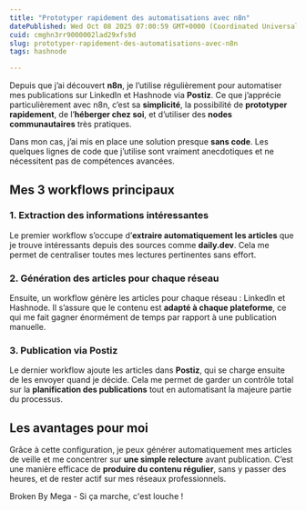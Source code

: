 ```yaml
---
title: "Prototyper rapidement des automatisations avec n8n"
datePublished: Wed Oct 08 2025 07:00:59 GMT+0000 (Coordinated Universal Time)
cuid: cmghn3rr9000002lad29xfs9d
slug: prototyper-rapidement-des-automatisations-avec-n8n
tags: hashnode

---
```


Depuis que j’ai découvert **n8n**, je l’utilise régulièrement pour automatiser mes publications sur LinkedIn et Hashnode via **Postiz**. Ce que j’apprécie particulièrement avec n8n, c’est sa **simplicité**, la possibilité de **prototyper rapidement**, de l’**héberger chez soi**, et d’utiliser des **nodes communautaires** très pratiques.

Dans mon cas, j’ai mis en place une solution presque **sans code**. Les quelques lignes de code que j’utilise sont vraiment anecdotiques et ne nécessitent pas de compétences avancées.

## Mes 3 workflows principaux

### 1\. Extraction des informations intéressantes

Le premier workflow s’occupe d’**extraire automatiquement les articles** que je trouve intéressants depuis des sources comme **daily.dev**. Cela me permet de centraliser toutes mes lectures pertinentes sans effort.

### 2\. Génération des articles pour chaque réseau

Ensuite, un workflow génère les articles pour chaque réseau : LinkedIn et Hashnode. Il s’assure que le contenu est **adapté à chaque plateforme**, ce qui me fait gagner énormément de temps par rapport à une publication manuelle.

### 3\. Publication via Postiz

Le dernier workflow ajoute les articles dans **Postiz**, qui se charge ensuite de les envoyer quand je décide. Cela me permet de garder un contrôle total sur la **planification des publications** tout en automatisant la majeure partie du processus.

## Les avantages pour moi

Grâce à cette configuration, je peux générer automatiquement mes articles de veille et me concentrer sur **une simple relecture** avant publication. C’est une manière efficace de **produire du contenu régulier**, sans y passer des heures, et de rester actif sur mes réseaux professionnels.

Broken By Mega - Si ça marche, c'est louche !